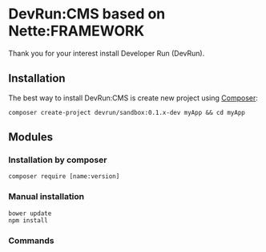 
# DevRun:CMS based on Nette:FRAMEWORK

Thank you for your interest install Developer Run (DevRun).

## Installation

The best way to install DevRun:CMS is create new project using
[Composer](http://doc.nette.org/composer):

	composer create-project devrun/sandbox:0.1.x-dev myApp && cd myApp

## Modules

### Installation by composer

	composer require [name:version]

### Manual installation
	
	bower update
	npm install
	
### Commands
